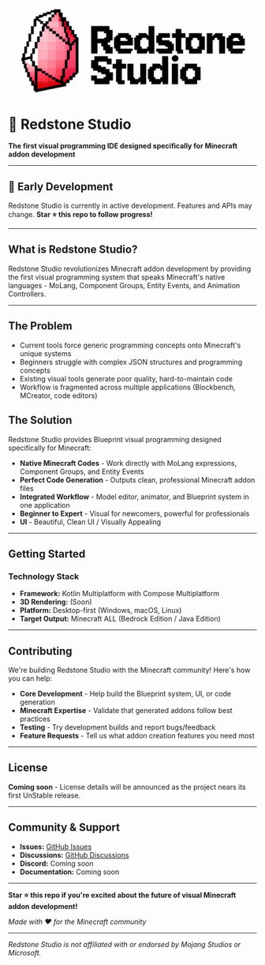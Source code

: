  ![Logo](./PublicMediaAssets/logo.jpeg)

# 🔴 Redstone Studio

**The first visual programming IDE designed specifically for Minecraft addon development**

---

## 🚧 Early Development

Redstone Studio is currently in active development. Features and APIs may change. **Star ⭐ this repo to follow progress!**

---

## What is Redstone Studio?

Redstone Studio revolutionizes Minecraft addon development by providing the first visual programming system that speaks Minecraft's native languages - MoLang, Component Groups, Entity Events, and Animation Controllers.

---

## The Problem

- Current tools force generic programming concepts onto Minecraft's unique systems
- Beginners struggle with complex JSON structures and programming concepts  
- Existing visual tools generate poor quality, hard-to-maintain code
- Workflow is fragmented across multiple applications (Blockbench, MCreator, code editors)

## The Solution

Redstone Studio provides Blueprint visual programming designed specifically for Minecraft:

- **Native Minecraft Codes** - Work directly with MoLang expressions, Component Groups, and Entity Events
- **Perfect Code Generation** - Outputs clean, professional Minecraft addon files
- **Integrated Workflow** - Model editor, animator, and Blueprint system in one application
- **Beginner to Expert** - Visual for newcomers, powerful for professionals
- **UI** - Beautiful, Clean UI / Visually Appealing

---

## Getting Started

### Technology Stack

- **Framework:** Kotlin Multiplatform with Compose Multiplatform
- **3D Rendering:** (Soon)
- **Platform:** Desktop-first (Windows, macOS, Linux)
- **Target Output:** Minecraft ALL (Bedrock Edition / Java Edition)

---

## Contributing

We're building Redstone Studio with the Minecraft community! Here's how you can help:

- **Core Development** - Help build the Blueprint system, UI, or code generation
- **Minecraft Expertise** - Validate that generated addons follow best practices
- **Testing** - Try development builds and report bugs/feedback
- **Feature Requests** - Tell us what addon creation features you need most

---

## License

**Coming soon** - License details will be announced as the project nears its first UnStable release.  

---

## Community & Support

- **Issues:** [GitHub Issues](https://github.com/TAbhishekkumar6/RedstoneStudio/issues)
- **Discussions:** [GitHub Discussions](https://github.com/TAbhishekkumar6/RedstoneStudio/discussions)
- **Discord:** Coming soon
- **Documentation:** Coming soon

---

**Star ⭐ this repo if you're excited about the future of visual Minecraft addon development!**

*Made with ❤️ for the Minecraft community*

---

*Redstone Studio is not affiliated with or endorsed by Mojang Studios or Microsoft.*
